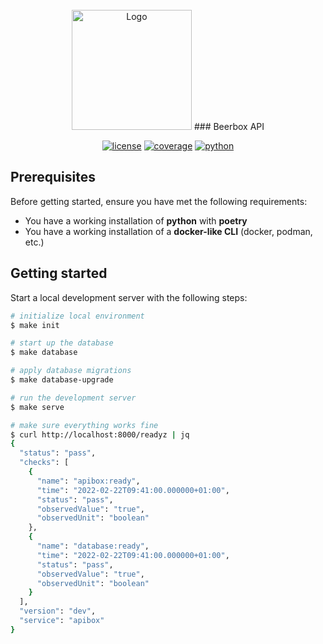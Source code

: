 <center>
<br/>
<img src="https://user-images.githubusercontent.com/10991276/219882345-8aef7dad-d428-4af0-aa26-4c08c00253f6.png" alt="Logo" width="192" height="192">
### Beerbox API

[![license](https://img.shields.io/github/license/beerbox-tech/beerbox-apibox.svg?style=for-the-badge)](https://github.com/beerbox-tech/beerbox-apibox/blob/main/LICENSE)
[![coverage](https://img.shields.io/badge/coverage-100%25-green?style=for-the-badge)](https://github.com/beerbox-tech/beerbox-apibox/)
[![python](https://img.shields.io/badge/python-v3.10-green?style=for-the-badge)](https://www.python.org/downloads/release/python-3100/)
</center>

## Prerequisites

Before getting started, ensure you have met the following requirements:
- You have a working installation of **python** with **poetry**
- You have a working installation of a **docker-like CLI** (docker, podman, etc.)

## Getting started

Start a local development server with the following steps:

```bash
# initialize local environment
$ make init

# start up the database
$ make database

# apply database migrations
$ make database-upgrade

# run the development server
$ make serve

# make sure everything works fine
$ curl http://localhost:8000/readyz | jq
{
  "status": "pass",
  "checks": [
    {
      "name": "apibox:ready",
      "time": "2022-02-22T09:41:00.000000+01:00",
      "status": "pass",
      "observedValue": "true",
      "observedUnit": "boolean"
    },
    {
      "name": "database:ready",
      "time": "2022-02-22T09:41:00.000000+01:00",
      "status": "pass",
      "observedValue": "true",
      "observedUnit": "boolean"
    }
  ],
  "version": "dev",
  "service": "apibox"
}
```